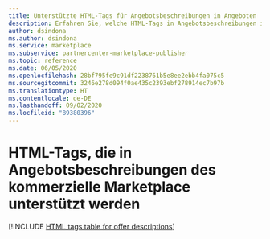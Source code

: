 ```yaml
---
title: Unterstützte HTML-Tags für Angebotsbeschreibungen in Angeboten | Kommerzieller Microsoft-Marketplace
description: Erfahren Sie, welche HTML-Tags in Angebotsbeschreibungen im kommerziellen Marketplace unterstützt werden.
author: dsindona
ms.author: dsindona
ms.service: marketplace
ms.subservice: partnercenter-marketplace-publisher
ms.topic: reference
ms.date: 06/05/2020
ms.openlocfilehash: 28bf795fe9c91df2238761b5e8ee2ebb4fa075c5
ms.sourcegitcommit: 3246e278d094f0ae435c2393ebf278914ec7b97b
ms.translationtype: HT
ms.contentlocale: de-DE
ms.lasthandoff: 09/02/2020
ms.locfileid: "89380396"
---
```

# <a name="html-tags-supported-in-commercial-marketplace-offer-descriptions"></a>HTML-Tags, die in Angebotsbeschreibungen des kommerzielle Marketplace unterstützt werden

[!INCLUDE [HTML tags table for offer descriptions](./partner-center-portal/includes/long-description-3.md)]
